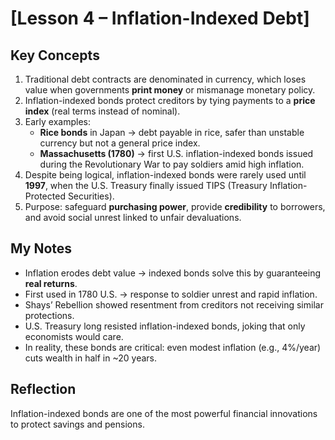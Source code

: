 # [Lesson 4 – Inflation-Indexed Debt]

## Key Concepts
1. Traditional debt contracts are denominated in currency, which loses value when governments **print money** or mismanage monetary policy.  
2. Inflation-indexed bonds protect creditors by tying payments to a **price index** (real terms instead of nominal).  
3. Early examples:  
   - **Rice bonds** in Japan → debt payable in rice, safer than unstable currency but not a general price index.  
   - **Massachusetts (1780)** → first U.S. inflation-indexed bonds issued during the Revolutionary War to pay soldiers amid high inflation.  
4. Despite being logical, inflation-indexed bonds were rarely used until **1997**, when the U.S. Treasury finally issued TIPS (Treasury Inflation-Protected Securities).  
5. Purpose: safeguard **purchasing power**, provide **credibility** to borrowers, and avoid social unrest linked to unfair devaluations.  

## My Notes
- Inflation erodes debt value → indexed bonds solve this by guaranteeing **real returns**.  
- First used in 1780 U.S. → response to soldier unrest and rapid inflation.  
- Shays’ Rebellion showed resentment from creditors not receiving similar protections.  
- U.S. Treasury long resisted inflation-indexed bonds, joking that only economists would care.  
- In reality, these bonds are critical: even modest inflation (e.g., 4%/year) cuts wealth in half in ~20 years.  

## Reflection
Inflation-indexed bonds are one of the most powerful financial innovations to protect savings and pensions.  



